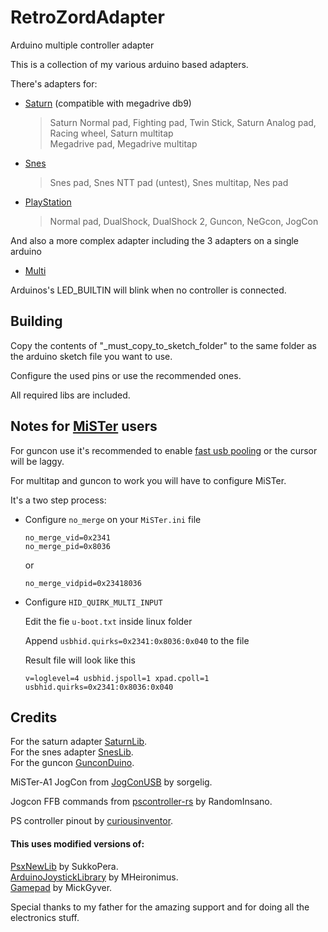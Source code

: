 # RetroZordAdapter
Arduino multiple controller adapter

This is a collection of my various arduino based adapters.

There's adapters for: <br/>
- [Saturn](Saturn/) (compatible with megadrive db9)
  > Saturn Normal pad, Fighting pad, Twin Stick,
  Saturn Analog pad, Racing wheel,
  Saturn multitap <br/>
  Megadrive pad,
  Megadrive multitap
- [Snes](SNES/) <br/>
  > Snes pad,
  Snes NTT pad (untest),
  Snes multitap,
  Nes pad
  
- [PlayStation](PlayStation/) <br/>
  > Normal pad,
  DualShock,
  DualShock 2,
  Guncon,
  NeGcon,
  JogCon

And also a more complex adapter including the 3 adapters on a single arduino
- [Multi](Multi/)


Arduinos's LED_BUILTIN will blink when no controller is connected.

## Building
Copy the contents of "_must_copy_to_sketch_folder" to the same folder as the arduino sketch file you want to use.

Configure the used pins or use the recommended ones.

All required libs are included.


## Notes for [MiSTer](https://github.com/MiSTer-devel/Main_MiSTer/wiki) users
For guncon use it's recommended to enable [fast usb pooling](https://github.com/MiSTer-devel/Main_MiSTer/wiki/Lag-Explained#input-lag) or the cursor will be laggy.

For multitap and guncon to work you will have to configure MiSTer.

It's a two step process:

- Configure `no_merge` on your `MiSTer.ini` file

  `no_merge_vid=0x2341`<br/>
  `no_merge_pid=0x8036 `
  
  or
  
  `no_merge_vidpid=0x23418036`

- Configure `HID_QUIRK_MULTI_INPUT`

  Edit the fie `u-boot.txt` inside linux folder

  Append `usbhid.quirks=0x2341:0x8036:0x040` to the file

  Result file will look like this

  `v=loglevel=4 usbhid.jspoll=1 xpad.cpoll=1 usbhid.quirks=0x2341:0x8036:0x040`


## Credits

For the saturn adapter [SaturnLib](https://github.com/sonik-br/SaturnLib).<br/>
For the snes adapter [SnesLib](https://github.com/sonik-br/SnesLib).<br/>
For the guncon [GunconDuino](https://github.com/sonik-br/GunconDuino).<br/>

MiSTer-A1 JogCon from [JogConUSB](https://github.com/MiSTer-devel/Retro-Controllers-USB-MiSTer/tree/master/JogConUSB) by sorgelig.

Jogcon FFB commands from [pscontroller-rs](https://github.com/RandomInsano/pscontroller-rs) by RandomInsano.

PS controller pinout by [curiousinventor](https://store.curiousinventor.com/guides/PS2).

#### This uses modified versions of:

[PsxNewLib](https://github.com/SukkoPera/PsxNewLib) by SukkoPera.<br/>
[ArduinoJoystickLibrary](https://github.com/MHeironimus/ArduinoJoystickLibrary) by MHeironimus.<br/>
[Gamepad](https://github.com/MickGyver/DaemonBite-Retro-Controllers-USB) by MickGyver.<br/>

Special thanks to my father for the amazing support and for doing all the electronics stuff.
